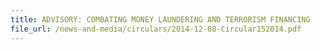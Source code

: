 ```yaml
---
title: ADVISORY: COMBATING MONEY LAUNDERING AND TERRORISM FINANCING
file_url: /news-and-media/circulars/2014-12-08-Circular152014.pdf
---
```

